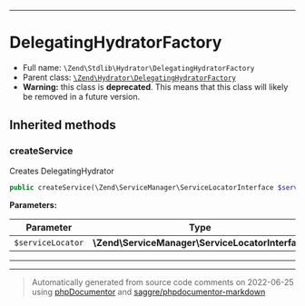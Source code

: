 ***

# DelegatingHydratorFactory





* Full name: `\Zend\Stdlib\Hydrator\DelegatingHydratorFactory`
* Parent class: [`\Zend\Hydrator\DelegatingHydratorFactory`](../../Hydrator/DelegatingHydratorFactory.md)
* **Warning:** this class is **deprecated**. This means that this class will likely be removed in a future version.






## Inherited methods


### createService

Creates DelegatingHydrator

```php
public createService(\Zend\ServiceManager\ServiceLocatorInterface $serviceLocator): \Zend\Hydrator\DelegatingHydrator
```








**Parameters:**

| Parameter | Type | Description |
|-----------|------|-------------|
| `$serviceLocator` | **\Zend\ServiceManager\ServiceLocatorInterface** |  |




***


***
> Automatically generated from source code comments on 2022-06-25 using [phpDocumentor](http://www.phpdoc.org/) and [saggre/phpdocumentor-markdown](https://github.com/Saggre/phpDocumentor-markdown)
